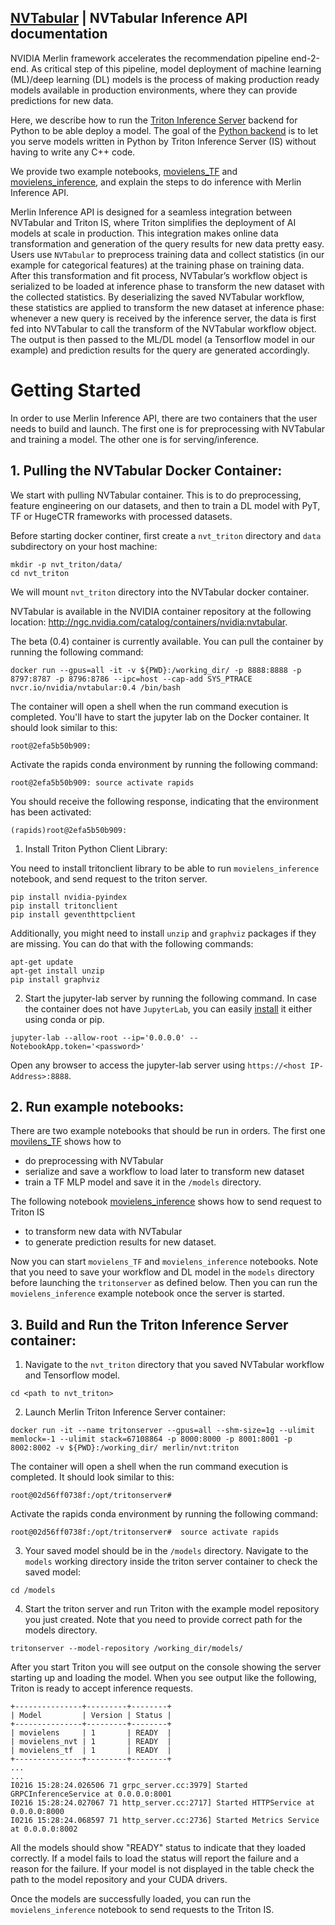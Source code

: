 ## [NVTabular](https://github.com/NVIDIA/NVTabular) | NVTabular Inference API documentation

NVIDIA Merlin framework accelerates the recommendation pipeline end-2-end. As critical step of this pipeline, model deployment of machine learning (ML)/deep learning (DL) models is the process of making production ready models available in production environments, where they can provide predictions for new data.

Here, we describe how to run the [Triton Inference Server](https://github.com/triton-inference-server/server) backend for Python to be able deploy a model. The goal of the [Python backend](https://github.com/triton-inference-server/python_backend) is to let you serve models written in Python by Triton Inference Server (IS) without having to write any C++ code. 

We provide two example notebooks, [movielens_TF](https://github.com/NVIDIA/NVTabular/blob/main/examples/inference_triton/movielens-TF.ipynb) and [movielens_inference](https://github.com/NVIDIA/NVTabular/blob/main/examples/inference_triton/movielens_inference.ipynb), and explain the steps to do inference with Merlin Inference API. 

Merlin Inference API is designed for a seamless integration between NVTabular and Triton IS, where Triton simplifies the deployment of AI models at scale in
production. This integration makes online data transformation and generation of the query results for new data pretty easy. Users use `NVTabular` to preprocess training data and collect statistics (in our example for categorical features) at the training phase on training data. After this transformation and fit process, NVTabular’s workflow object is serialized to be loaded at inference phase to transform the new dataset with the collected statistics. By deserializing the saved NVTabular workflow, these statistics are applied to transform the new dataset at inference phase: whenever a new query is received by the inference server, the data is first fed into NVTabular to call the transform of the NVTabular workflow object. The output is then passed to the ML/DL model (a Tensorflow model in our example) and prediction results for the query are generated accordingly.


# Getting Started 

In order to use Merlin Inference API, there are two containers that the user needs to build and launch. The first one is for preprocessing with NVTabular and training a model. The other one is for serving/inference. 

## 1. Pulling the NVTabular Docker Container:

We start with pulling NVTabular container. This is to do preprocessing, feature engineering on our datasets, and then to train a DL model with PyT, TF or HugeCTR frameworks with processed datasets.

Before starting docker continer, first create a `nvt_triton` directory and `data` subdirectory on your host machine:

```
mkdir -p nvt_triton/data/
cd nvt_triton
```
We will mount `nvt_triton` directory into the NVTabular docker container.

NVTabular is available in the NVIDIA container repository at the following location: http://ngc.nvidia.com/catalog/containers/nvidia:nvtabular.

The beta (0.4) container is currently available. You can pull the container by running the following command:

```
docker run --gpus=all -it -v ${PWD}:/working_dir/ -p 8888:8888 -p 8797:8787 -p 8796:8786 --ipc=host --cap-add SYS_PTRACE nvcr.io/nvidia/nvtabular:0.4 /bin/bash
```
The container will open a shell when the run command execution is completed. You'll have to start the jupyter lab on the Docker container. It should look similar to this:

```
root@2efa5b50b909:
```

Activate the rapids conda environment by running the following command:
```
root@2efa5b50b909: source activate rapids
```
You should receive the following response, indicating that the environment has been activated:

```
(rapids)root@2efa5b50b909:
```
1) Install Triton Python Client Library:

You need to install tritonclient library to be able to run `movielens_inference` notebook, and send request to the triton server. 

```
pip install nvidia-pyindex
pip install tritonclient
pip install geventhttpclient
```
Additionally, you might need to install `unzip` and `graphviz` packages if they are missing. You can do that with the following commands:

```
apt-get update
apt-get install unzip
pip install graphviz 
```

2) Start the jupyter-lab server by running the following command. In case the container does not have `JupyterLab`, you can easily [install](https://jupyterlab.readthedocs.io/en/stable/getting_started/installation.html) it either using conda or pip.
```
jupyter-lab --allow-root --ip='0.0.0.0' --NotebookApp.token='<password>'
```

Open any browser to access the jupyter-lab server using `https://<host IP-Address>:8888`.

## 2. Run example notebooks:

There are two example notebooks that should be run in orders. The first one [movilens_TF](https://github.com/NVIDIA/NVTabular/blob/main/examples/inference_triton/movielens-TF.ipynb) shows how to
- do preprocessing with NVTabular
- serialize and save a workflow to load later to transform new dataset
- train a TF MLP model and save it in the `/models` directory.

The following notebook [movielens_inference](https://github.com/NVIDIA/NVTabular/blob/main/examples/inference_triton/movielens_inference.ipynb) shows how to send request to Triton IS 
- to transform new data with NVTabular
- to generate prediction results for new dataset.

Now you can start `movielens_TF` and `movielens_inference` notebooks. Note that you need to save your workflow and DL model in the `models` directory before launching the `tritonserver` as defined below. Then you can run the `movielens_inference` example notebook once the server is started.

## 3. Build and Run the Triton Inference Server container:

1) Navigate to the `nvt_triton` directory that you saved NVTabular workflow and Tensorflow model.
```
cd <path to nvt_triton>
```

2) Launch Merlin Triton Inference Server container:
```
docker run -it --name tritonserver --gpus=all --shm-size=1g --ulimit memlock=-1 --ulimit stack=67108864 -p 8000:8000 -p 8001:8001 -p 8002:8002 -v ${PWD}:/working_dir/ merlin/nvt:triton 
```
The container will open a shell when the run command execution is completed. It should look similar to this:
```
root@02d56ff0738f:/opt/tritonserver# 
```

Activate the rapids conda environment by running the following command:
```
root@02d56ff0738f:/opt/tritonserver#  source activate rapids
```

3) Your saved model should be in the `/models` directory. Navigate to the `models` working directory inside the triton server container to check the saved model:
```
cd /models
```
4) Start the triton server and run Triton with the example model repository you just created. Note that you need to provide correct path for the models directory.
```
tritonserver --model-repository /working_dir/models/
```

After you start Triton you will see output on the console showing the server starting up and loading the model. When you see output like the following, Triton is ready to accept inference requests.

```
+---------------+---------+--------+
| Model         | Version | Status |
+---------------+---------+--------+
| movielens     | 1       | READY  |
| movielens_nvt | 1       | READY  |
| movielens_tf  | 1       | READY  |
+---------------+---------+--------+
...
...
I0216 15:28:24.026506 71 grpc_server.cc:3979] Started GRPCInferenceService at 0.0.0.0:8001
I0216 15:28:24.027067 71 http_server.cc:2717] Started HTTPService at 0.0.0.0:8000
I0216 15:28:24.068597 71 http_server.cc:2736] Started Metrics Service at 0.0.0.0:8002
```

All the models should show "READY" status to indicate that they loaded correctly. If a model fails to load the status will report the failure and a reason for the failure. If your model is not displayed in the table check the path to the model repository and your CUDA drivers.

Once the models are successfully loaded, you can run the `movielens_inference` notebook to send requests to the Triton IS.
